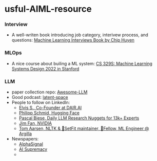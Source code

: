 # usful-AIML-resource

### Interview
* A well-writen book introducing job category, interivew process, and questions: [Machine Learning Interviews Book by Chip Huyen](https://huyenchip.com/ml-interviews-book/?q=)  

### MLOps
* A nice course about builing a ML system: [CS 329S: Machine Learning Systems Design 2022 in Stanford](https://stanford-cs329s.github.io/index.html#overview)

### LLM
* paper collection repo: [Awesome-LLM](https://github.com/Hannibal046/Awesome-LLM/tree/main)
* Good podcast: [latent-space](https://www.latent.space/podcast)
* People to follow on LinkedIn:
  * [Elvis S., Co-Founder at DAIR.AI](https://www.linkedin.com/in/omarsar/)
  * [Philipp Schmid, Hugging Face](https://www.linkedin.com/in/philipp-schmid-a6a2bb196/)
  * [Pascal Biese, Daily LLM Research Nuggets for 13k+ Experts](https://www.linkedin.com/in/pascalbiese/)
  * [Jim Fan, NVIDIA](https://www.linkedin.com/in/drjimfan/)
  * [Tom Aarsen, NLTK & 🤗SetFit maintainer, 🤗Fellow, ML Engineer @ Argilla](https://www.linkedin.com/in/tomaarsen/)
* Newspapers:
  * [AlphaSignal](https://alphasignalai.beehiiv.com/)
  * [AI Supremacy](https://aisupremacy.substack.com/)
  * 


